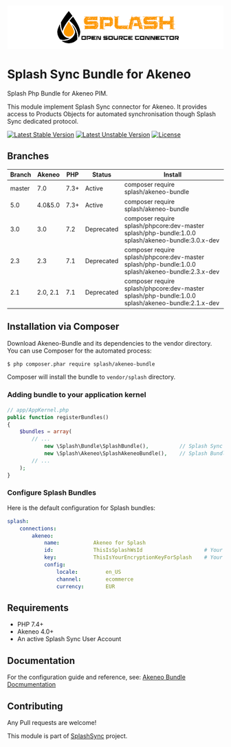 [![N|Solid](https://github.com/SplashSync/Php-Core/raw/master/img/github.jpg)](https://www.splashsync.com)

# Splash Sync Bundle for Akeneo
Splash Php Bundle for Akeneo PIM.

This module implement Splash Sync connector for Akeneo. 
It provides access to Products Objects for automated synchronisation though Splash Sync dedicated protocol.

[![Latest Stable Version](https://poser.pugx.org/splash/akeneo-bundle/v/stable)](https://packagist.org/packages/splash/akeneo-bundle)
[![Latest Unstable Version](https://poser.pugx.org/splash/akeneo-bundle/v/unstable)](https://packagist.org/packages/splash/akeneo-bundle)
[![License](https://poser.pugx.org/splash/akeneo-bundle/license)](https://packagist.org/packages/splash/akeneo-bundle)

## Branches

Branch | Akeneo   | PHP | Status | Install |
------ |----------| --- | ------ | ------ |
master   | 7.0  | 7.3+ | Active | composer require splash/akeneo-bundle |
5.0   | 4.0&5.0  | 7.3+ | Active | composer require splash/akeneo-bundle |
3.0   | 3.0      | 7.2 | Deprecated | composer require splash/phpcore:dev-master splash/php-bundle:1.0.0 splash/akeneo-bundle:3.0.x-dev |
2.3   | 2.3      | 7.1 | Deprecated | composer require splash/phpcore:dev-master splash/php-bundle:1.0.0 splash/akeneo-bundle:2.3.x-dev |
2.1   | 2.0, 2.1 | 7.1 | Deprecated | composer require splash/phpcore:dev-master splash/php-bundle:1.0.0 splash/akeneo-bundle:2.1.x-dev |

## Installation via Composer

Download Akeneo-Bundle and its dependencies to the vendor directory. You can use Composer for the automated process:

```bash
$ php composer.phar require splash/akeneo-bundle
```

Composer will install the bundle to `vendor/splash` directory.

### Adding bundle to your application kernel

```php
// app/AppKernel.php
public function registerBundles()
{
    $bundles = array(
        // ...
            new \Splash\Bundle\SplashBundle(),          // Splash Sync Core PHP Bundle 
            new \Splash\Akeneo\SplashAkeneoBundle(),    // Splash Bundle for Akeneo
        // ...
    );
}
```

### Configure Splash Bundles

Here is the default configuration for Splash bundles:

```yml
splash:
    connections:
        akeneo:    
            name:           Akeneo for Splash
            id:             ThisIsSplashWsId                    # Your Splash Server Id
            key:            ThisIsYourEncryptionKeyForSplash    # Your Server Secret Encryption Key
            config:
                locale:         en_US
                channel:        ecommerce
                currency:       EUR
```

## Requirements

* PHP 7.4+
* Akeneo 4.0+
* An active Splash Sync User Account

## Documentation

For the configuration guide and reference, see: [Akeneo Bundle Docmumentation](https://splashsync.github.io/Akeneo-Bundle/)

## Contributing

Any Pull requests are welcome! 

This module is part of [SplashSync](http://www.splashsync.com) project.
